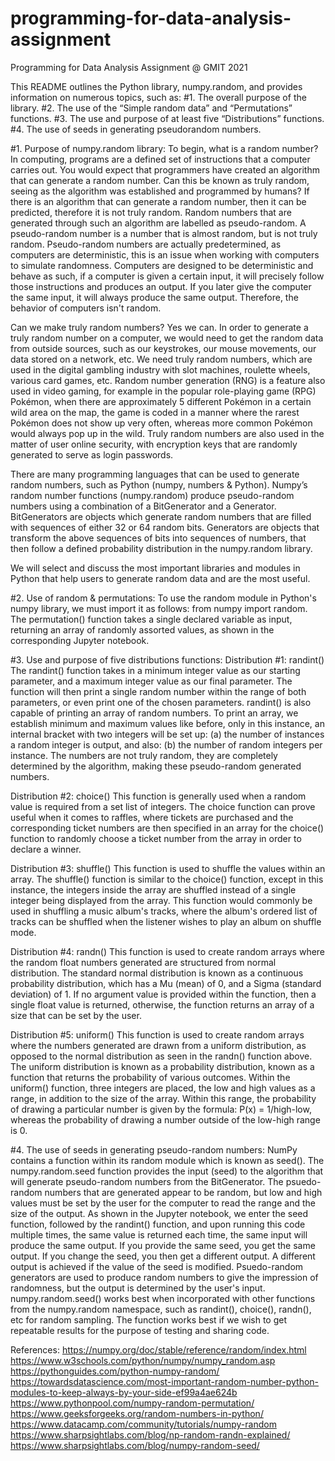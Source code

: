 # programming-for-data-analysis-assignment
Programming for Data Analysis Assignment @ GMIT 2021

This README outlines the Python library, numpy.random, and provides information on numerous topics, such as:
#1.	The overall purpose of the library.
#2.	The use of the “Simple random data” and “Permutations” functions.
#3.	The use and purpose of at least five “Distributions” functions.
#4.	The use of seeds in generating pseudorandom numbers.

#1. Purpose of numpy.random library:
To begin, what is a random number? In computing, programs are a defined set of instructions that a computer carries out. You would expect that programmers have created an algorithm that can generate a random number. Can this be known as truly random, seeing as the algorithm was established and programmed by humans?
If there is an algorithm that can generate a random number, then it can be predicted, therefore it is not truly random. Random numbers that are generated through such an algorithm are labelled as pseudo-random. A pseudo-random number is a number that is almost random, but is not truly random.
Pseudo-random numbers are actually predetermined, as computers are deterministic, this is an issue when working with computers to simulate randomness.
Computers are designed to be deterministic and behave as such, if a computer is given a certain input, it will precisely follow those instructions and produces an output. If you later give the computer the same input, it will always produce the same output. Therefore, the behavior of computers isn't random.

Can we make truly random numbers? Yes we can.
In order to generate a truly random number on a computer, we would need to get the random data from outside sources, such as our keystrokes, our mouse movements, our data stored on a network, etc.
We need truly random numbers, which are used in the digital gambling industry with slot machines, roulette wheels, various card games, etc.
Random number generation (RNG) is a feature also used in video gaming, for example in the popular role-playing game (RPG) Pokémon, when there are approximately 5 different Pokémon in a certain wild area on the map, the game is coded in a manner where the rarest Pokémon does not show up very often, whereas more common Pokémon would always pop up in the wild.
Truly random numbers are also used in the matter of user online security, with encryption keys that are randomly generated to serve as login passwords.

There are many programming languages that can be used to generate random numbers, such as Python (numpy, numbers & Python). Numpy’s random number functions (numpy.random) produce pseudo-random numbers using a combination of a BitGenerator and a Generator.
BitGenerators are objects which generate random numbers that are filled with sequences of either 32 or 64 random bits.
Generators are objects that transform the above sequences of bits into sequences of numbers, that then follow a defined probability distribution in the numpy.random library.

We will select and discuss the most important libraries and modules in Python that help users to generate random data and are the most useful.

#2.	Use of random & permutations:
To use the random module in Python's numpy library, we must import it as follows: from numpy import random.
The permutation() function takes a single declared variable as input, returning an array of randomly assorted values, as shown in the corresponding Jupyter notebook.

#3. Use and purpose of five distributions functions:
Distribution #1: randint()
The randint() function takes in a minimum integer value as our starting parameter, and a maximum integer value as our final parameter.
The function will then print a single random number within the range of both parameters, or even print one of the chosen parameters.
randint() is also capable of printing an array of random numbers. To print an array, we establish minimum and maximum values like before, only in this instance, an internal bracket with two integers will be set up:
(a) the number of instances a random integer is output, and also:
(b) the number of random integers per instance.
The numbers are not truly random, they are completely determined by the algorithm, making these pseudo-random generated numbers. 

Distribution #2: choice()
This function is generally used when a random value is required from a set list of integers.
The choice function can prove useful when it comes to raffles, where tickets are purchased and the corresponding ticket numbers are then specified in an array for the choice() function to randomly choose a ticket number from the array in order to declare a winner.

Distribution #3: shuffle()
This function is used to shuffle the values within an array.
The shuffle() function is similar to the choice() function, except in this instance, the integers inside the array are shuffled instead of a single integer being displayed from the array.
This function would commonly be used in shuffling a music album's tracks, where the album's ordered list of tracks can be shuffled when the listener wishes to play an album on shuffle mode.

Distribution #4: randn()
This function is used to create random arrays where the random float numbers generated are structured from normal distribution.
The standard normal distribution is known as a continuous probability distribution, which has a Mu (mean) of 0, and a Sigma (standard deviation) of 1.
If no argument value is provided within the function, then a single float value is returned, otherwise, the function returns an array of a size that can be set by the user.

Distribution #5: uniform()
This function is used to create random arrays where the numbers generated are drawn from a uniform distribution, as opposed to the normal distribution as seen in the randn() function above.
The uniform distribution is known as a probability distribution, known as a function that returns the probability of various outcomes.
Within the uniform() function, three integers are placed, the low and high values as a range, in addition to the size of the array.
Within this range, the probability of drawing a particular number is given by the formula: P(x) = 1/high-low, whereas the probability of drawing a number outside of the low-high range is 0.

#4.	The use of seeds in generating pseudo-random numbers:
NumPy contains a function within its random module which is known as seed(). The numpy.random.seed function provides the input (seed) to the algorithm that will generate pseudo-random numbers from the BitGenerator.
The psuedo-random numbers that are generated appear to be random, but low and high values must be set by the user for the computer to read the range and the size of the output.
As shown in the Jupyter notebook, we enter the seed function, followed by the randint() function, and upon running this code multiple times, the same value is returned each time, the same input will produce the same output.
If you provide the same seed, you get the same output. If you change the seed, you then get a different output. A different output is achieved if the value of the seed is modified.
Psuedo-random generators are used to produce random numbers to give the impression of randomness, but the output is determined by the user's input.
numpy.random.seed() works best when incorporated with other functions from the numpy.random namespace, such as randint(), choice(), randn(), etc for random sampling. The function works best if we wish to get repeatable results for the purpose of testing and sharing code.

References:
https://numpy.org/doc/stable/reference/random/index.html
https://www.w3schools.com/python/numpy/numpy_random.asp
https://pythonguides.com/python-numpy-random/
https://towardsdatascience.com/most-important-random-number-python-modules-to-keep-always-by-your-side-ef99a4ae624b
https://www.pythonpool.com/numpy-random-permutation/
https://www.geeksforgeeks.org/random-numbers-in-python/
https://www.datacamp.com/community/tutorials/numpy-random
https://www.sharpsightlabs.com/blog/np-random-randn-explained/
https://www.sharpsightlabs.com/blog/numpy-random-seed/
